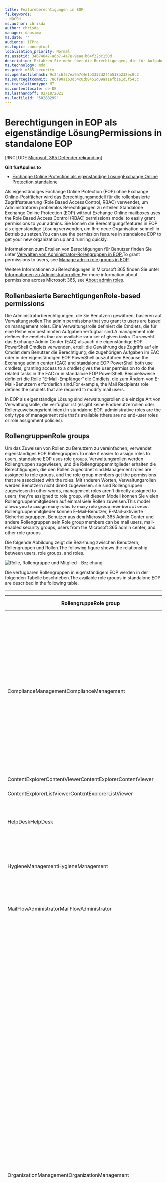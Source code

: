 ```yaml
---
title: Featureberechtigungen in EOP
f1.keywords:
- NOCSH
ms.author: chrisda
author: chrisda
manager: dansimp
ms.date: ''
audience: ITPro
ms.topic: conceptual
localization_priority: Normal
ms.assetid: 34674847-a6b7-4a7e-9eaa-b64f22bc150d
description: Erfahren Sie mehr über die Berechtigungen, die für Aufgaben in eigenständigem Exchange Online Protection erforderlich sind.
ms.technology: mdo
ms.prod: m365-security
ms.openlocfilehash: 9c24c6f57ea9a7c0e1b3332d2f4b518b232ec0c2
ms.sourcegitcommit: 786f90a163d34c02b8451d09aa1efb1e1d5f543c
ms.translationtype: MT
ms.contentlocale: de-DE
ms.lasthandoff: 02/18/2021
ms.locfileid: "50288299"
---
```

# <a name="permissions-in-standalone-eop"></a><span data-ttu-id="801d5-103">Berechtigungen in EOP als eigenständige Lösung</span><span class="sxs-lookup"><span data-stu-id="801d5-103">Permissions in standalone EOP</span></span>

[!INCLUDE [Microsoft 365 Defender rebranding](../includes/microsoft-defender-for-office.md)]

<span data-ttu-id="801d5-104">**Gilt für**</span><span class="sxs-lookup"><span data-stu-id="801d5-104">**Applies to**</span></span>
-  [<span data-ttu-id="801d5-105">Exchange Online Protection als eigenständige Lösung</span><span class="sxs-lookup"><span data-stu-id="801d5-105">Exchange Online Protection standalone</span></span>](exchange-online-protection-overview.md)

<span data-ttu-id="801d5-106">Als eigenständiges Exchange Online Protection (EOP) ohne Exchange Online-Postfächer wird das Berechtigungsmodell für die rollenbasierte Zugriffssteuerung (Role Based Access Control, RBAC) verwendet, um Administratoren problemlos Berechtigungen zu erteilen.</span><span class="sxs-lookup"><span data-stu-id="801d5-106">Standalone Exchange Online Protection (EOP) without Exchange Online mailboxes uses the Role Based Access Control (RBAC) permissions model to easily grant permissions to your admins.</span></span> <span data-ttu-id="801d5-107">Sie können die Berechtigungsfeatures in EOP als eigenständige Lösung verwenden, um Ihre neue Organisation schnell in Betrieb zu setzen.</span><span class="sxs-lookup"><span data-stu-id="801d5-107">You can use the permission features in standalone EOP to get your new organization up and running quickly.</span></span>

<span data-ttu-id="801d5-108">Informationen zum Erteilen von Berechtigungen für Benutzer finden Sie unter [Verwalten von Administrator-Rollengruppen in EOP.](manage-admin-role-group-permissions-in-eop.md)</span><span class="sxs-lookup"><span data-stu-id="801d5-108">To grant permissions to users, see [Manage admin role groups in EOP](manage-admin-role-group-permissions-in-eop.md).</span></span>

<span data-ttu-id="801d5-109">Weitere Informationen zu Berechtigungen in Microsoft 365 finden Sie unter [Informationen zu Administratorrollen.](../../admin/add-users/about-admin-roles.md)</span><span class="sxs-lookup"><span data-stu-id="801d5-109">For more information about permissions across Microsoft 365, see [About admin roles](../../admin/add-users/about-admin-roles.md).</span></span>

## <a name="role-based-permissions"></a><span data-ttu-id="801d5-110">Rollenbasierte Berechtigungen</span><span class="sxs-lookup"><span data-stu-id="801d5-110">Role-based permissions</span></span>

<span data-ttu-id="801d5-111">Die Administratorberechtigungen, die Sie Benutzern gewähren, basieren auf Verwaltungsrollen.</span><span class="sxs-lookup"><span data-stu-id="801d5-111">The admin permissions that you grant to users are based on management roles.</span></span> <span data-ttu-id="801d5-112">Eine Verwaltungsrolle definiert die Cmdlets, die für eine Reihe von bestimmten Aufgaben verfügbar sind.</span><span class="sxs-lookup"><span data-stu-id="801d5-112">A management role defines the cmdlets that are available for a set of given tasks.</span></span> <span data-ttu-id="801d5-113">Da sowohl das Exchange Admin Center (EAC) als auch die eigenständige EOP PowerShell Cmdlets verwenden, erteilt die Gewährung des Zugriffs auf ein Cmdlet dem Benutzer die Berechtigung, die zugehörigen Aufgaben im EAC oder in der eigenständigen EOP PowerShell auszuführen.</span><span class="sxs-lookup"><span data-stu-id="801d5-113">Because the Exchange admin center (EAC) and standalone EOP PowerShell both use cmdlets, granting access to a cmdlet gives the user permission to do the related tasks in the EAC or in standalone EOP PowerShell.</span></span> <span data-ttu-id="801d5-114">Beispielsweise definiert die Rolle "E-Mail-Empfänger" die Cmdlets, die zum Ändern von E-Mail-Benutzern erforderlich sind.</span><span class="sxs-lookup"><span data-stu-id="801d5-114">For example, the Mail Recipients role defines the cmdlets that are required to modify mail users.</span></span>

<span data-ttu-id="801d5-115">In EOP als eigenständige Lösung sind Verwaltungsrollen die einzige Art von Verwaltungsrolle, die verfügbar ist (es gibt keine Endbenutzerrollen oder Rollenzuweisungsrichtlinien).</span><span class="sxs-lookup"><span data-stu-id="801d5-115">In standalone EOP, administrative roles are the only type of management role that's available (there are no end-user roles or role assignment policies).</span></span>

## <a name="role-groups"></a><span data-ttu-id="801d5-116">Rollengruppen</span><span class="sxs-lookup"><span data-stu-id="801d5-116">Role groups</span></span>

<span data-ttu-id="801d5-117">Um das Zuweisen von Rollen zu Benutzern zu vereinfachen, verwendet eigenständiges EOP Rollengruppen.</span><span class="sxs-lookup"><span data-stu-id="801d5-117">To make it easier to assign roles to users, standalone EOP uses role groups.</span></span> <span data-ttu-id="801d5-118">Verwaltungsrollen werden Rollengruppen zugewiesen, und die Rollengruppenmitglieder erhalten die Berechtigungen, die den Rollen zugeordnet sind.</span><span class="sxs-lookup"><span data-stu-id="801d5-118">Management roles are assigned to role groups, and the role group members get the permissions that are associated with the roles.</span></span> <span data-ttu-id="801d5-119">Mit anderen Worten, Verwaltungsrollen werden Benutzern nicht direkt zugewiesen. sie sind Rollengruppen zugewiesen.</span><span class="sxs-lookup"><span data-stu-id="801d5-119">In other words, management roles aren't directly assigned to users; they're assigned to role group.</span></span> <span data-ttu-id="801d5-120">Mit diesem Modell können Sie vielen Rollengruppenmitgliedern auf einmal viele Rollen zuweisen.</span><span class="sxs-lookup"><span data-stu-id="801d5-120">This model allows you to assign many roles to many role group members at once.</span></span> <span data-ttu-id="801d5-121">Rollengruppenmitglieder können E-Mail-Benutzer, E-Mail-aktivierte Sicherheitsgruppen, Benutzer aus dem Microsoft 365 Admin Center und andere Rollengruppen sein.</span><span class="sxs-lookup"><span data-stu-id="801d5-121">Role group members can be mail users, mail-enabled security groups, users from the Microsoft 365 admin center, and other role groups.</span></span>

<span data-ttu-id="801d5-122">Die folgende Abbildung zeigt die Beziehung zwischen Benutzern, Rollengruppen und Rollen.</span><span class="sxs-lookup"><span data-stu-id="801d5-122">The following figure shows the relationship between users, role groups, and roles.</span></span>

![Rolle, Rollengruppe und Mitglied - Beziehung](../../media/ITPro_Security_RBAC_EXO_SimplifiedRoleGroupRelationship.png)

<span data-ttu-id="801d5-124">Die verfügbaren Rollengruppen in eigenständigem EOP werden in der folgenden Tabelle beschrieben.</span><span class="sxs-lookup"><span data-stu-id="801d5-124">The available role groups in standalone EOP are described in the following table.</span></span>

****

|<span data-ttu-id="801d5-125">Rollengruppe</span><span class="sxs-lookup"><span data-stu-id="801d5-125">Role group</span></span>|<span data-ttu-id="801d5-126">Beschreibung</span><span class="sxs-lookup"><span data-stu-id="801d5-126">Description</span></span>|<span data-ttu-id="801d5-127">Zugewiesene Standardrollen</span><span class="sxs-lookup"><span data-stu-id="801d5-127">Default roles assigned</span></span>|
|---|---|---|
|<span data-ttu-id="801d5-128">ComplianceManagement</span><span class="sxs-lookup"><span data-stu-id="801d5-128">ComplianceManagement</span></span>|<span data-ttu-id="801d5-129">Konfigurieren und Verwalten von Complianceeinstellungen innerhalb der Organisation, einschließlich Verhinderung von Datenverlust (Data Loss Prevention, DLP), wenn Ihr Abonnement über DLP-Funktionen verfügt.</span><span class="sxs-lookup"><span data-stu-id="801d5-129">Configure and manage compliance settings within the organization, including data loss prevention (DLP) if your subscription has DLP capabilities.</span></span> <p> <span data-ttu-id="801d5-130">Mitglieder der [Rolle "Complianceadministrator"](https://docs.microsoft.com/azure/active-directory/users-groups-roles/directory-assign-admin-roles#compliance-administrator) in Azure AD erhalten automatisch die Berechtigungen dieser Rollengruppe.</span><span class="sxs-lookup"><span data-stu-id="801d5-130">Members of the [Compliance Administrator](https://docs.microsoft.com/azure/active-directory/users-groups-roles/directory-assign-admin-roles#compliance-administrator) role in Azure AD automatically get the permissions of this role group.</span></span>|<span data-ttu-id="801d5-131">Überwachungsprotokolle</span><span class="sxs-lookup"><span data-stu-id="801d5-131">Audit Logs</span></span> <p> <span data-ttu-id="801d5-132">Verwaltung der Richtlinienkonformität</span><span class="sxs-lookup"><span data-stu-id="801d5-132">Compliance Administration</span></span> <p> <span data-ttu-id="801d5-133">Verwaltung von Informationsrechten</span><span class="sxs-lookup"><span data-stu-id="801d5-133">Information Rights Management</span></span> <p> <span data-ttu-id="801d5-134">Aufbewahrungsverwaltung</span><span class="sxs-lookup"><span data-stu-id="801d5-134">Retention Management</span></span> <p> <span data-ttu-id="801d5-135">Überwachungsprotokolle nur anzeigen</span><span class="sxs-lookup"><span data-stu-id="801d5-135">View-Only Audit Logs</span></span> <p> <span data-ttu-id="801d5-136">Schreibgeschützte Konfiguration</span><span class="sxs-lookup"><span data-stu-id="801d5-136">View-Only Configuration</span></span> <p> <span data-ttu-id="801d5-137">Schreibgeschützte Empfänger</span><span class="sxs-lookup"><span data-stu-id="801d5-137">View-Only Recipients</span></span>|
|<span data-ttu-id="801d5-138">ContentExplorerContentViewer</span><span class="sxs-lookup"><span data-stu-id="801d5-138">ContentExplorerContentViewer</span></span>|<span data-ttu-id="801d5-139">Nicht verwendet.</span><span class="sxs-lookup"><span data-stu-id="801d5-139">Not used.</span></span>|<span data-ttu-id="801d5-140">Datenklassifizierungsinhaltsanzeige</span><span class="sxs-lookup"><span data-stu-id="801d5-140">Data Classification Content Viewer</span></span>|
|<span data-ttu-id="801d5-141">ContentExplorerListViewer</span><span class="sxs-lookup"><span data-stu-id="801d5-141">ContentExplorerListViewer</span></span>|<span data-ttu-id="801d5-142">Nicht verwendet.</span><span class="sxs-lookup"><span data-stu-id="801d5-142">Not used.</span></span>|<span data-ttu-id="801d5-143">Datenklassifizierungslistenanzeige</span><span class="sxs-lookup"><span data-stu-id="801d5-143">Data Classification List Viewer</span></span>|
|<span data-ttu-id="801d5-144">HelpDesk</span><span class="sxs-lookup"><span data-stu-id="801d5-144">HelpDesk</span></span>|<span data-ttu-id="801d5-145">Anzeigen und Verwalten von E-Mail-Benutzern.</span><span class="sxs-lookup"><span data-stu-id="801d5-145">View and manage mail users.</span></span>|<span data-ttu-id="801d5-146">Kennwort zurücksetzen</span><span class="sxs-lookup"><span data-stu-id="801d5-146">Reset Password</span></span> <p> <span data-ttu-id="801d5-147">Benutzeroptionen</span><span class="sxs-lookup"><span data-stu-id="801d5-147">User Options</span></span> <p> <span data-ttu-id="801d5-148">Schreibgeschützte Empfänger</span><span class="sxs-lookup"><span data-stu-id="801d5-148">View-Only Recipients</span></span>|
|<span data-ttu-id="801d5-149">HygieneManagement</span><span class="sxs-lookup"><span data-stu-id="801d5-149">HygieneManagement</span></span>|<span data-ttu-id="801d5-150">Verwalten von Schutzfunktionen (Antispam, Ansoftware usw.).</span><span class="sxs-lookup"><span data-stu-id="801d5-150">Manage protection features (anti-spam, anti-malware, etc.).</span></span>|<span data-ttu-id="801d5-151">Transportschutz</span><span class="sxs-lookup"><span data-stu-id="801d5-151">Transport Hygiene</span></span> <p> <span data-ttu-id="801d5-152">Schreibgeschützte Konfiguration</span><span class="sxs-lookup"><span data-stu-id="801d5-152">View-Only Configuration</span></span> <p> <span data-ttu-id="801d5-153">Schreibgeschützte Empfänger</span><span class="sxs-lookup"><span data-stu-id="801d5-153">View-Only Recipients</span></span>|
|<span data-ttu-id="801d5-154">MailFlowAdministrator</span><span class="sxs-lookup"><span data-stu-id="801d5-154">MailFlowAdministrator</span></span>|<span data-ttu-id="801d5-155">Anzeigen und Verwalten akzeptierter Domänen und Connectors</span><span class="sxs-lookup"><span data-stu-id="801d5-155">View and manage accepted domains and connectors</span></span>|<span data-ttu-id="801d5-156">Remote- und akzeptierte Domänen</span><span class="sxs-lookup"><span data-stu-id="801d5-156">Remote and Accepted Domains</span></span> <p> <span data-ttu-id="801d5-157">Schreibgeschützte Empfänger</span><span class="sxs-lookup"><span data-stu-id="801d5-157">View-Only Recipients</span></span>|
|<span data-ttu-id="801d5-158">OrganizationManagement</span><span class="sxs-lookup"><span data-stu-id="801d5-158">OrganizationManagement</span></span>|<span data-ttu-id="801d5-159">Administratorzugriff auf die gesamte Organisation und die Möglichkeit, nahezu jede Aufgabe auszuführen.</span><span class="sxs-lookup"><span data-stu-id="801d5-159">Admin access to the entire organization and the ability to perform almost any task.</span></span> <p> <span data-ttu-id="801d5-160">Mitglieder der Rolle ["Globaler Administrator"](https://docs.microsoft.com/azure/active-directory/users-groups-roles/directory-assign-admin-roles#global-administrator--company-administrator) in Azure AD erhalten automatisch die Berechtigungen dieser Rollengruppe.</span><span class="sxs-lookup"><span data-stu-id="801d5-160">Members of the [Global Administrator](https://docs.microsoft.com/azure/active-directory/users-groups-roles/directory-assign-admin-roles#global-administrator--company-administrator) role in Azure AD automatically get the permissions of this role group.</span></span> <p> <span data-ttu-id="801d5-161">**Wichtig:** Da die Rollengruppe "OrganizationManagement" eine leistungsstarke Rolle ist, sollten nur Benutzer, die Verwaltungsaufgaben auf Organisationsebene ausführen, Mitglied dieser Rollengruppe sein.</span><span class="sxs-lookup"><span data-stu-id="801d5-161">**Important**: Because the OrganizationManagement role group is a powerful role, only users that perform organizational-level administrative tasks should be members of this role group.</span></span>|<span data-ttu-id="801d5-162">Antischatisch</span><span class="sxs-lookup"><span data-stu-id="801d5-162">AntiMalware</span></span> <p> <span data-ttu-id="801d5-163">AntiSpam</span><span class="sxs-lookup"><span data-stu-id="801d5-163">AntiSpam</span></span> <p> <span data-ttu-id="801d5-164">Überwachungsprotokolle</span><span class="sxs-lookup"><span data-stu-id="801d5-164">Audit Logs</span></span> <p> <span data-ttu-id="801d5-165">Complianceadministrator</span><span class="sxs-lookup"><span data-stu-id="801d5-165">Compliance Administrator</span></span> <p> <span data-ttu-id="801d5-166">Dynamische Verteilergruppen</span><span class="sxs-lookup"><span data-stu-id="801d5-166">Distribution Groups</span></span> <p> <span data-ttu-id="801d5-167">Verwaltung von Informationsrechten</span><span class="sxs-lookup"><span data-stu-id="801d5-167">Information Rights Management</span></span> <p> <span data-ttu-id="801d5-168">Erstellen von E-Mail-Empfängern</span><span class="sxs-lookup"><span data-stu-id="801d5-168">Mail Recipient Creation</span></span> <p> <span data-ttu-id="801d5-169">E-Mail-Empfänger</span><span class="sxs-lookup"><span data-stu-id="801d5-169">Mail Recipients</span></span> <p> <span data-ttu-id="801d5-170">Nachrichtenverfolgung</span><span class="sxs-lookup"><span data-stu-id="801d5-170">Message Tracking</span></span> <p> <span data-ttu-id="801d5-171">Migration</span><span class="sxs-lookup"><span data-stu-id="801d5-171">Migration</span></span> <p> <span data-ttu-id="801d5-172">Organisationsclientzugriff</span><span class="sxs-lookup"><span data-stu-id="801d5-172">Organization Client Access</span></span> <p> <span data-ttu-id="801d5-173">Organisationskonfiguration</span><span class="sxs-lookup"><span data-stu-id="801d5-173">Organization Configuration</span></span> <p> <span data-ttu-id="801d5-174">Organisationstransporteinstellungen</span><span class="sxs-lookup"><span data-stu-id="801d5-174">Organization Transport Settings</span></span> <p> <span data-ttu-id="801d5-175">Quarantäne</span><span class="sxs-lookup"><span data-stu-id="801d5-175">Quarantine</span></span> <p> <span data-ttu-id="801d5-176">Empfängerrichtlinien</span><span class="sxs-lookup"><span data-stu-id="801d5-176">Recipient Policies</span></span> <p> <span data-ttu-id="801d5-177">Remote- und akzeptierte Domänen</span><span class="sxs-lookup"><span data-stu-id="801d5-177">Remote and Accepted Domains</span></span> <p> <span data-ttu-id="801d5-178">Kennwort zurücksetzen</span><span class="sxs-lookup"><span data-stu-id="801d5-178">Reset Password</span></span> <p> <span data-ttu-id="801d5-179">Aufbewahrungsverwaltung</span><span class="sxs-lookup"><span data-stu-id="801d5-179">Retention Management</span></span> <p> <span data-ttu-id="801d5-180">Rollenverwaltung</span><span class="sxs-lookup"><span data-stu-id="801d5-180">Role Management</span></span> <p> <span data-ttu-id="801d5-181">Sicherheitsadministrator</span><span class="sxs-lookup"><span data-stu-id="801d5-181">Security Administrator</span></span> <p> <span data-ttu-id="801d5-182">Erstellung und Mitgliedschaft in Sicherheitsgruppen</span><span class="sxs-lookup"><span data-stu-id="801d5-182">Security Group Creation and Membership</span></span> <p> <span data-ttu-id="801d5-183">Sicherheitsleseberechtigter</span><span class="sxs-lookup"><span data-stu-id="801d5-183">Security Reader</span></span> <p> <span data-ttu-id="801d5-184">Administrator für Vertraulichkeitsbezeichnungen</span><span class="sxs-lookup"><span data-stu-id="801d5-184">Sensitivity Label Administrator</span></span> <p> <span data-ttu-id="801d5-185">Aufsicht</span><span class="sxs-lookup"><span data-stu-id="801d5-185">Supervision</span></span> <p> <span data-ttu-id="801d5-186">Transportschutz</span><span class="sxs-lookup"><span data-stu-id="801d5-186">Transport Hygiene</span></span> <p> <span data-ttu-id="801d5-187">Transportregeln</span><span class="sxs-lookup"><span data-stu-id="801d5-187">Transport Rules</span></span> <p> <span data-ttu-id="801d5-188">Benutzeroptionen</span><span class="sxs-lookup"><span data-stu-id="801d5-188">User Options</span></span> <p> <span data-ttu-id="801d5-189">View-Only Antischalware</span><span class="sxs-lookup"><span data-stu-id="801d5-189">View-Only AntiMalware</span></span> <p> <span data-ttu-id="801d5-190">View-Only AntiSpam</span><span class="sxs-lookup"><span data-stu-id="801d5-190">View-Only AntiSpam</span></span> <p> <span data-ttu-id="801d5-191">Überwachungsprotokolle nur anzeigen</span><span class="sxs-lookup"><span data-stu-id="801d5-191">View-Only Audit Logs</span></span> <p> <span data-ttu-id="801d5-192">Schreibgeschützte Konfiguration</span><span class="sxs-lookup"><span data-stu-id="801d5-192">View-Only Configuration</span></span> <p> <span data-ttu-id="801d5-193">View-Only Quarantäne</span><span class="sxs-lookup"><span data-stu-id="801d5-193">View-Only Quarantine</span></span> <p> <span data-ttu-id="801d5-194">Schreibgeschützte Empfänger</span><span class="sxs-lookup"><span data-stu-id="801d5-194">View-Only Recipients</span></span> <p> <span data-ttu-id="801d5-195">View-Only Threat Intelligence</span><span class="sxs-lookup"><span data-stu-id="801d5-195">View-Only Threat Intelligence</span></span>|
|<span data-ttu-id="801d5-196">QuarantineAdministrator</span><span class="sxs-lookup"><span data-stu-id="801d5-196">QuarantineAdministrator</span></span>|<span data-ttu-id="801d5-197">Verwalten von Nachrichten in Quarantäne für alle Empfänger.</span><span class="sxs-lookup"><span data-stu-id="801d5-197">Manage quarantined messages for all recipients.</span></span>|<span data-ttu-id="801d5-198">Quarantäne</span><span class="sxs-lookup"><span data-stu-id="801d5-198">Quarantine</span></span>|
|<span data-ttu-id="801d5-199">RecipientManagement</span><span class="sxs-lookup"><span data-stu-id="801d5-199">RecipientManagement</span></span>|<span data-ttu-id="801d5-200">Erstellen, Verwalten und Entfernen von Empfängerobjekten in der Organisation.</span><span class="sxs-lookup"><span data-stu-id="801d5-200">Create, manage, and remove recipient objects in the organization.</span></span>|<span data-ttu-id="801d5-201">Dynamische Verteilergruppen</span><span class="sxs-lookup"><span data-stu-id="801d5-201">Distribution Groups</span></span> <p> <span data-ttu-id="801d5-202">Erstellen von E-Mail-Empfängern</span><span class="sxs-lookup"><span data-stu-id="801d5-202">Mail Recipient Creation</span></span> <p> <span data-ttu-id="801d5-203">E-Mail-Empfänger</span><span class="sxs-lookup"><span data-stu-id="801d5-203">Mail Recipients</span></span> <p> <span data-ttu-id="801d5-204">Nachrichtenverfolgung</span><span class="sxs-lookup"><span data-stu-id="801d5-204">Message Tracking</span></span> <p> <span data-ttu-id="801d5-205">Migration</span><span class="sxs-lookup"><span data-stu-id="801d5-205">Migration</span></span> <p> <span data-ttu-id="801d5-206">Empfängerrichtlinien</span><span class="sxs-lookup"><span data-stu-id="801d5-206">Recipient Policies</span></span> <p> <span data-ttu-id="801d5-207">Kennwort zurücksetzen</span><span class="sxs-lookup"><span data-stu-id="801d5-207">Reset Password</span></span>|
|<span data-ttu-id="801d5-208">RecordsManagement</span><span class="sxs-lookup"><span data-stu-id="801d5-208">RecordsManagement</span></span>|<span data-ttu-id="801d5-209">Konfigurieren von Kompatibilitätsfeatures, z. B. Aufbewahrungsrichtlinientags, Nachrichtenklassifikationen und Nachrichtenflussregeln (auch als Transportregeln bekannt).</span><span class="sxs-lookup"><span data-stu-id="801d5-209">Configure compliance features, such as retention policy tags, message classifications, and mail flow rules (also known as transport rules).</span></span>|<span data-ttu-id="801d5-210">Nachrichtenverfolgung</span><span class="sxs-lookup"><span data-stu-id="801d5-210">Message Tracking</span></span> <p> <span data-ttu-id="801d5-211">Aufbewahrungsverwaltung</span><span class="sxs-lookup"><span data-stu-id="801d5-211">Retention Management</span></span> <p> <span data-ttu-id="801d5-212">Transportregeln</span><span class="sxs-lookup"><span data-stu-id="801d5-212">Transport Rules</span></span>|
|<span data-ttu-id="801d5-213">SecurityAdministrator</span><span class="sxs-lookup"><span data-stu-id="801d5-213">SecurityAdministrator</span></span>|<span data-ttu-id="801d5-214">Konfigurieren Sie alle Aspekte des Schutzes in der Organisation (Antispam, Ansoftware, Antis spoofing, Quarantäne usw.).</span><span class="sxs-lookup"><span data-stu-id="801d5-214">Configure all aspects of protection in the organization (anti-spam, anti-malware, anti-spoofing, quarantine, etc.).</span></span> <p> <span data-ttu-id="801d5-215">Mitglieder der [Rolle "Sicherheitsadministrator"](https://docs.microsoft.com/azure/active-directory/users-groups-roles/directory-assign-admin-roles#security-administrator) in Azure AD erhalten automatisch die Berechtigungen dieser Rollengruppe.</span><span class="sxs-lookup"><span data-stu-id="801d5-215">Members of the [Security Administrator](https://docs.microsoft.com/azure/active-directory/users-groups-roles/directory-assign-admin-roles#security-administrator) role in Azure AD automatically get the permissions of this role group.</span></span>|<span data-ttu-id="801d5-216">Antischatisch</span><span class="sxs-lookup"><span data-stu-id="801d5-216">AntiMalware</span></span> <p> <span data-ttu-id="801d5-217">AntiSpam</span><span class="sxs-lookup"><span data-stu-id="801d5-217">AntiSpam</span></span> <p> <span data-ttu-id="801d5-218">Überwachungsprotokolle</span><span class="sxs-lookup"><span data-stu-id="801d5-218">Audit Logs</span></span> <p> <span data-ttu-id="801d5-219">Quarantäne</span><span class="sxs-lookup"><span data-stu-id="801d5-219">Quarantine</span></span> <p> <span data-ttu-id="801d5-220">Sicherheitsadministrator</span><span class="sxs-lookup"><span data-stu-id="801d5-220">Security Administrator</span></span> <p> <span data-ttu-id="801d5-221">Administrator für Vertraulichkeitsbezeichnungen</span><span class="sxs-lookup"><span data-stu-id="801d5-221">Sensitivity Label Administrator</span></span> <p> <span data-ttu-id="801d5-222">View-Only Antischalware</span><span class="sxs-lookup"><span data-stu-id="801d5-222">View-Only AntiMalware</span></span> <p> <span data-ttu-id="801d5-223">View-Only AntiSpam</span><span class="sxs-lookup"><span data-stu-id="801d5-223">View-Only AntiSpam</span></span> <p> <span data-ttu-id="801d5-224">Überwachungsprotokolle nur anzeigen</span><span class="sxs-lookup"><span data-stu-id="801d5-224">View-Only Audit Logs</span></span> <p> <span data-ttu-id="801d5-225">View-Only Quarantäne</span><span class="sxs-lookup"><span data-stu-id="801d5-225">View-Only Quarantine</span></span> <p> <span data-ttu-id="801d5-226">View-Only Threat Intelligence</span><span class="sxs-lookup"><span data-stu-id="801d5-226">View-Only Threat Intelligence</span></span>|
|<span data-ttu-id="801d5-227">SecurityReader</span><span class="sxs-lookup"><span data-stu-id="801d5-227">SecurityReader</span></span>|<span data-ttu-id="801d5-228">Nur-Ansicht-Zugriff auf alle Aspekte des Schutzes in der Organisation (Antispam, Ansoftware, Antis spoofing, Quarantäne usw.).</span><span class="sxs-lookup"><span data-stu-id="801d5-228">View-only access to all aspects of protection in the organization (anti-spam, anti-malware, anti-spoofing, quarantine, etc.).</span></span> <p> <span data-ttu-id="801d5-229">Mitglieder der Rolle ["Sicherheitsleseprogramm"](https://docs.microsoft.com/azure/active-directory/users-groups-roles/directory-assign-admin-roles#security-reader) in Azure AD erhalten automatisch die Berechtigungen dieser Rollengruppe.</span><span class="sxs-lookup"><span data-stu-id="801d5-229">Members of the [Security Reader](https://docs.microsoft.com/azure/active-directory/users-groups-roles/directory-assign-admin-roles#security-reader) role in Azure AD automatically get the permissions of this role group.</span></span>|<span data-ttu-id="801d5-230">Sicherheitsleseberechtigter</span><span class="sxs-lookup"><span data-stu-id="801d5-230">Security Reader</span></span> <p> <span data-ttu-id="801d5-231">View-Only Antischalware</span><span class="sxs-lookup"><span data-stu-id="801d5-231">View-Only AntiMalware</span></span> <p> <span data-ttu-id="801d5-232">View-Only AntiSpam</span><span class="sxs-lookup"><span data-stu-id="801d5-232">View-Only AntiSpam</span></span> <p> <span data-ttu-id="801d5-233">View-Only Quarantäne</span><span class="sxs-lookup"><span data-stu-id="801d5-233">View-Only Quarantine</span></span> <p> <span data-ttu-id="801d5-234">View-Only Threat Intelligence</span><span class="sxs-lookup"><span data-stu-id="801d5-234">View-Only Threat Intelligence</span></span>|
|<span data-ttu-id="801d5-235">TenantAdmins</span><span class="sxs-lookup"><span data-stu-id="801d5-235">TenantAdmins</span></span>|<span data-ttu-id="801d5-236">Die Mitgliedschaft in dieser Rollengruppe wird über dienste hinweg synchronisiert und zentral verwaltet.</span><span class="sxs-lookup"><span data-stu-id="801d5-236">Membership in this role group is synchronized across services and managed centrally.</span></span> <span data-ttu-id="801d5-237">Dieser Rollengruppe werden standardmäßig keine Rollen zugewiesen.</span><span class="sxs-lookup"><span data-stu-id="801d5-237">By default, this role group is not assigned any roles.</span></span> <span data-ttu-id="801d5-238">Sie ist jedoch Mitglied der Rollengruppe "Organisationsverwaltung" und erbt diese Berechtigungen.</span><span class="sxs-lookup"><span data-stu-id="801d5-238">However, it will be a member of the Organization Management role group and will inherit those permissions.</span></span>|<span data-ttu-id="801d5-239">n/v</span><span class="sxs-lookup"><span data-stu-id="801d5-239">none</span></span>|
|<span data-ttu-id="801d5-240">ViewOnlyOrganizationManagement</span><span class="sxs-lookup"><span data-stu-id="801d5-240">ViewOnlyOrganizationManagement</span></span>|<span data-ttu-id="801d5-241">Anzeigen von Empfänger-, Schutz- und Konfigurationsobjekten und deren Eigenschaften in der Organisation.</span><span class="sxs-lookup"><span data-stu-id="801d5-241">View recipient, protection, and configuration objects and their properties in the organization.</span></span>|<span data-ttu-id="801d5-242">Complianceadministrator</span><span class="sxs-lookup"><span data-stu-id="801d5-242">Compliance Administrator</span></span> <p> <span data-ttu-id="801d5-243">Sicherheitsadministrator</span><span class="sxs-lookup"><span data-stu-id="801d5-243">Security Administrator</span></span> <p> <span data-ttu-id="801d5-244">Sicherheitsleseberechtigter</span><span class="sxs-lookup"><span data-stu-id="801d5-244">Security Reader</span></span> <p> <span data-ttu-id="801d5-245">Administrator für Vertraulichkeitsbezeichnungen</span><span class="sxs-lookup"><span data-stu-id="801d5-245">Sensitivity Label Administrator</span></span> <p> <span data-ttu-id="801d5-246">Schreibgeschützte Konfiguration</span><span class="sxs-lookup"><span data-stu-id="801d5-246">View-Only Configuration</span></span> <p> <span data-ttu-id="801d5-247">Schreibgeschützte Empfänger</span><span class="sxs-lookup"><span data-stu-id="801d5-247">View-Only Recipients</span></span>|
|

<span data-ttu-id="801d5-248">Wenn Sie in einer kleinen Organisation arbeiten, die nur wenige Administratoren hat, müssen Sie diese Benutzer möglicherweise nur der Rollengruppe "Organisationsverwaltung" hinzufügen, und Sie müssen möglicherweise nie die anderen Rollengruppen verwenden.</span><span class="sxs-lookup"><span data-stu-id="801d5-248">If you work in a small organization that has only a few admins, you might need to add those users to the Organization Management role group only, and you may never need to use the other role groups.</span></span> <span data-ttu-id="801d5-249">Wenn Sie in einer größeren Organisation arbeiten, verfügen Sie möglicherweise über Administratoren, die bestimmte Aufgaben ausführen, z. B. die Empfängerkonfiguration.</span><span class="sxs-lookup"><span data-stu-id="801d5-249">If you work in a larger organization, you might have admins who perform specific tasks, such as recipient configuration.</span></span> <span data-ttu-id="801d5-250">In diesen Fällen können Sie der Rollengruppe "Empfängerverwaltung" einen Administrator und der Rollengruppe "Organisationsverwaltung" einen weiteren Administrator hinzufügen.</span><span class="sxs-lookup"><span data-stu-id="801d5-250">In those cases, you might add one admin to the Recipient Management role group, and another admin to the Organization Management role group.</span></span> <span data-ttu-id="801d5-251">Diese Administratoren können dann ihre spezifischen Bereiche verwalten, aber sie verfügen nicht über Berechtigungen zum Verwalten von Bereichen, für die sie nicht verantwortlich sind.</span><span class="sxs-lookup"><span data-stu-id="801d5-251">Those admins can then manage their specific areas, but they won't have permissions to manage areas they're not responsible for.</span></span>

<span data-ttu-id="801d5-252">Wenn die integrierten Rollengruppen in Exchange Online nicht für die Aufgabenbereiche Ihrer Administratoren geeignet sind, können Sie Rollengruppen erstellen und Rollen zu diesen Gruppen hinzufügen.</span><span class="sxs-lookup"><span data-stu-id="801d5-252">If the built-in role groups in Exchange Online don't match the job function of your administrators, you can create role groups and add roles to them.</span></span> <span data-ttu-id="801d5-253">Weitere Informationen finden Sie unter [Verwalten von Rollengruppen in EOP als eigenständige Lösung.](manage-admin-role-group-permissions-in-eop.md)</span><span class="sxs-lookup"><span data-stu-id="801d5-253">For more information, see [Manage role groups in standalone EOP](manage-admin-role-group-permissions-in-eop.md).</span></span>

## <a name="roles"></a><span data-ttu-id="801d5-254">Rollen</span><span class="sxs-lookup"><span data-stu-id="801d5-254">Roles</span></span>

<span data-ttu-id="801d5-255">Die integrierten Rollen, die in EOP als eigenständige Lösung verfügbar sind, werden in der folgenden Tabelle beschrieben.</span><span class="sxs-lookup"><span data-stu-id="801d5-255">The built-in roles that are available in standalone EOP are described in the following table.</span></span>

****

|<span data-ttu-id="801d5-256">Role\*\*</span><span class="sxs-lookup"><span data-stu-id="801d5-256">Role\*\*</span></span>|<span data-ttu-id="801d5-257">Beschreibung</span><span class="sxs-lookup"><span data-stu-id="801d5-257">Description</span></span>|<span data-ttu-id="801d5-258">Standardzuweisungen für Rollengruppen</span><span class="sxs-lookup"><span data-stu-id="801d5-258">Default role group assignments</span></span>|
|---|---|---|
|<span data-ttu-id="801d5-259">Antischatisch</span><span class="sxs-lookup"><span data-stu-id="801d5-259">AntiMalware</span></span>|<span data-ttu-id="801d5-260">Anzeigen und Ändern der Konfiguration und der Berichte für Anti-Malware-Features.</span><span class="sxs-lookup"><span data-stu-id="801d5-260">View and modify the configuration and reports for anti-malware features.</span></span>|<span data-ttu-id="801d5-261">OrganizationManagement</span><span class="sxs-lookup"><span data-stu-id="801d5-261">OrganizationManagement</span></span> <p> <span data-ttu-id="801d5-262">SecurityAdministrator</span><span class="sxs-lookup"><span data-stu-id="801d5-262">SecurityAdministrator</span></span>|
|<span data-ttu-id="801d5-263">AntiSpam</span><span class="sxs-lookup"><span data-stu-id="801d5-263">AntiSpam</span></span>|<span data-ttu-id="801d5-264">Anzeigen und Ändern der Konfiguration und der Berichte für Antispamfunktionen.</span><span class="sxs-lookup"><span data-stu-id="801d5-264">View and modify the configuration and reports for anti-spam features.</span></span>|<span data-ttu-id="801d5-265">OrganizationManagement</span><span class="sxs-lookup"><span data-stu-id="801d5-265">OrganizationManagement</span></span> <p> <span data-ttu-id="801d5-266">SecurityAdministrator</span><span class="sxs-lookup"><span data-stu-id="801d5-266">SecurityAdministrator</span></span>|
|<span data-ttu-id="801d5-267">Überwachungsprotokolle</span><span class="sxs-lookup"><span data-stu-id="801d5-267">Audit Logs</span></span>|<span data-ttu-id="801d5-268">Durchsuchen Sie das Administrator-Überwachungsprotokoll, und zeigen Sie die Ergebnisse an.</span><span class="sxs-lookup"><span data-stu-id="801d5-268">Search the administrator audit log and view the results.</span></span>|<span data-ttu-id="801d5-269">ComplianceManagement</span><span class="sxs-lookup"><span data-stu-id="801d5-269">ComplianceManagement</span></span> <p> <span data-ttu-id="801d5-270">OrganizationManagement</span><span class="sxs-lookup"><span data-stu-id="801d5-270">OrganizationManagement</span></span> <p> <span data-ttu-id="801d5-271">SecurityAdministrator</span><span class="sxs-lookup"><span data-stu-id="801d5-271">SecurityAdministrator</span></span>|
|<span data-ttu-id="801d5-272">Complianceadministrator<sup>\*</sup></span><span class="sxs-lookup"><span data-stu-id="801d5-272">Compliance Administrator<sup>\*</sup></span></span>||<span data-ttu-id="801d5-273">ComplianceManagement</span><span class="sxs-lookup"><span data-stu-id="801d5-273">ComplianceManagement</span></span> <p> <span data-ttu-id="801d5-274">OrganizationManagement</span><span class="sxs-lookup"><span data-stu-id="801d5-274">OrganizationManagement</span></span> <p> <span data-ttu-id="801d5-275">ViewOnlyOrganizationManagement</span><span class="sxs-lookup"><span data-stu-id="801d5-275">ViewOnlyOrganizationManagement</span></span>|
|<span data-ttu-id="801d5-276">Datenklassifizierungsinhaltsanzeige<sup>\*</sup></span><span class="sxs-lookup"><span data-stu-id="801d5-276">Data Classification Content Viewer<sup>\*</sup></span></span>||<span data-ttu-id="801d5-277">ContentExplorerContentViewer</span><span class="sxs-lookup"><span data-stu-id="801d5-277">ContentExplorerContentViewer</span></span>|
|<span data-ttu-id="801d5-278">Datenklassifizierungslistenanzeige<sup>\*</sup></span><span class="sxs-lookup"><span data-stu-id="801d5-278">Data Classification List Viewer<sup>\*</sup></span></span>||
|<span data-ttu-id="801d5-279">Dynamische Verteilergruppen</span><span class="sxs-lookup"><span data-stu-id="801d5-279">Distribution Groups</span></span>|<span data-ttu-id="801d5-280">Erstellen und verwalten Sie alle Verteilergruppen, E-Mail-aktivierten Sicherheitsgruppen und Mitglieder.</span><span class="sxs-lookup"><span data-stu-id="801d5-280">Create and manage all distribution groups, mail-enabled security groups, and members.</span></span>|<span data-ttu-id="801d5-281">OrganizationManagement</span><span class="sxs-lookup"><span data-stu-id="801d5-281">OrganizationManagement</span></span> <p> <span data-ttu-id="801d5-282">RecipientManagement</span><span class="sxs-lookup"><span data-stu-id="801d5-282">RecipientManagement</span></span>|
|<span data-ttu-id="801d5-283">Verwaltung von Informationsrechten<sup>\*</sup></span><span class="sxs-lookup"><span data-stu-id="801d5-283">Information Rights Management<sup>\*</sup></span></span>||<span data-ttu-id="801d5-284">ComplianceManagement</span><span class="sxs-lookup"><span data-stu-id="801d5-284">ComplianceManagement</span></span> <p> <span data-ttu-id="801d5-285">OrganizationManagement</span><span class="sxs-lookup"><span data-stu-id="801d5-285">OrganizationManagement</span></span>|
|<span data-ttu-id="801d5-286">Erstellen von E-Mail-Empfängern</span><span class="sxs-lookup"><span data-stu-id="801d5-286">Mail Recipient Creation</span></span>|<span data-ttu-id="801d5-287">Erstellen und Entfernen von E-Mail-Benutzern.</span><span class="sxs-lookup"><span data-stu-id="801d5-287">Create and remove mail users.</span></span>|<span data-ttu-id="801d5-288">OrganizationManagement</span><span class="sxs-lookup"><span data-stu-id="801d5-288">OrganizationManagement</span></span> <p> <span data-ttu-id="801d5-289">RecipientManagement</span><span class="sxs-lookup"><span data-stu-id="801d5-289">RecipientManagement</span></span>|
|<span data-ttu-id="801d5-290">E-Mail-Empfänger</span><span class="sxs-lookup"><span data-stu-id="801d5-290">Mail Recipients</span></span>|<span data-ttu-id="801d5-291">Ändern vorhandener E-Mail-Benutzer.</span><span class="sxs-lookup"><span data-stu-id="801d5-291">Modify existing mail users.</span></span>|<span data-ttu-id="801d5-292">OrganizationManagement</span><span class="sxs-lookup"><span data-stu-id="801d5-292">OrganizationManagement</span></span> <p> <span data-ttu-id="801d5-293">RecipientManagement</span><span class="sxs-lookup"><span data-stu-id="801d5-293">RecipientManagement</span></span>|
|<span data-ttu-id="801d5-294">Nachrichtenverfolgung<sup>\*</sup></span><span class="sxs-lookup"><span data-stu-id="801d5-294">Message Tracking<sup>\*</sup></span></span>||<span data-ttu-id="801d5-295">OrganizationManagement</span><span class="sxs-lookup"><span data-stu-id="801d5-295">OrganizationManagement</span></span> <p> <span data-ttu-id="801d5-296">RecipientManagement</span><span class="sxs-lookup"><span data-stu-id="801d5-296">RecipientManagement</span></span> <p> <span data-ttu-id="801d5-297">Datensatzverwaltung</span><span class="sxs-lookup"><span data-stu-id="801d5-297">Records Management</span></span>|
|<span data-ttu-id="801d5-298">Migration<sup>\*</sup></span><span class="sxs-lookup"><span data-stu-id="801d5-298">Migration<sup>\*</sup></span></span>||<span data-ttu-id="801d5-299">OrganizationManagement</span><span class="sxs-lookup"><span data-stu-id="801d5-299">OrganizationManagement</span></span> <p> <span data-ttu-id="801d5-300">RecipientManagement</span><span class="sxs-lookup"><span data-stu-id="801d5-300">RecipientManagement</span></span>|
|<span data-ttu-id="801d5-301">MyBaseOptions</span><span class="sxs-lookup"><span data-stu-id="801d5-301">MyBaseOptions</span></span>|<span data-ttu-id="801d5-302">Ermöglicht Benutzern das Anzeigen ihrer eigenen isolierten Nachrichten.</span><span class="sxs-lookup"><span data-stu-id="801d5-302">Allows users to view their own quarantined messages.</span></span> <p> <span data-ttu-id="801d5-303">Diese Rolle wird Benutzern automatisch zugewiesen, und Sie können sie nicht manuell zuweisen.</span><span class="sxs-lookup"><span data-stu-id="801d5-303">This role is automatically assigned to users, and you can't assign it manually.</span></span>|<span data-ttu-id="801d5-304">n/v</span><span class="sxs-lookup"><span data-stu-id="801d5-304">none</span></span>|
|<span data-ttu-id="801d5-305">Organisationsclientzugriff<sup>\*</sup></span><span class="sxs-lookup"><span data-stu-id="801d5-305">Organization Client Access<sup>\*</sup></span></span>||<span data-ttu-id="801d5-306">OrganizationManagement</span><span class="sxs-lookup"><span data-stu-id="801d5-306">OrganizationManagement</span></span>|
|<span data-ttu-id="801d5-307">Organisationskonfiguration</span><span class="sxs-lookup"><span data-stu-id="801d5-307">Organization Configuration</span></span>|<span data-ttu-id="801d5-308">Anzeigen von Berichten</span><span class="sxs-lookup"><span data-stu-id="801d5-308">View reports.</span></span>|<span data-ttu-id="801d5-309">OrganizationManagement</span><span class="sxs-lookup"><span data-stu-id="801d5-309">OrganizationManagement</span></span>|
|<span data-ttu-id="801d5-310">Organisationstransporteinstellungen<sup>\*</sup></span><span class="sxs-lookup"><span data-stu-id="801d5-310">Organization Transport Settings<sup>\*</sup></span></span>||<span data-ttu-id="801d5-311">OrganizationManagement</span><span class="sxs-lookup"><span data-stu-id="801d5-311">OrganizationManagement</span></span>|
|<span data-ttu-id="801d5-312">Quarantäne</span><span class="sxs-lookup"><span data-stu-id="801d5-312">Quarantine</span></span>|<span data-ttu-id="801d5-313">Verwalten aller Arten von isolierten Nachrichten für alle Empfänger.</span><span class="sxs-lookup"><span data-stu-id="801d5-313">Manage all types of quarantined message for all recipients.</span></span>|<span data-ttu-id="801d5-314">OrganizationManagement</span><span class="sxs-lookup"><span data-stu-id="801d5-314">OrganizationManagement</span></span> <p> <span data-ttu-id="801d5-315">QuarantineAdministrator</span><span class="sxs-lookup"><span data-stu-id="801d5-315">QuarantineAdministrator</span></span> <p> <span data-ttu-id="801d5-316">SecurityAdministrator</span><span class="sxs-lookup"><span data-stu-id="801d5-316">SecurityAdministrator</span></span>|
|<span data-ttu-id="801d5-317">Empfängerrichtlinien<sup>\*</sup></span><span class="sxs-lookup"><span data-stu-id="801d5-317">Recipient Policies<sup>\*</sup></span></span>||<span data-ttu-id="801d5-318">OrganizationManagement</span><span class="sxs-lookup"><span data-stu-id="801d5-318">OrganizationManagement</span></span> <p> <span data-ttu-id="801d5-319">RecipientManagement</span><span class="sxs-lookup"><span data-stu-id="801d5-319">RecipientManagement</span></span>|
|<span data-ttu-id="801d5-320">Remote- und akzeptierte Domänen</span><span class="sxs-lookup"><span data-stu-id="801d5-320">Remote and Accepted Domains</span></span>|<span data-ttu-id="801d5-321">Verwalten von Remotedomänen, akzeptierten Domänen und Connectors.</span><span class="sxs-lookup"><span data-stu-id="801d5-321">Manage remote domains, accepted domains, and connectors.</span></span>|<span data-ttu-id="801d5-322">MailFlowAdministrator</span><span class="sxs-lookup"><span data-stu-id="801d5-322">MailFlowAdministrator</span></span> <p> <span data-ttu-id="801d5-323">OrganizationManagement</span><span class="sxs-lookup"><span data-stu-id="801d5-323">OrganizationManagement</span></span>|
|<span data-ttu-id="801d5-324">Kennwort zurücksetzen<sup>\*</sup></span><span class="sxs-lookup"><span data-stu-id="801d5-324">Reset Password<sup>\*</sup></span></span>||<span data-ttu-id="801d5-325">HelpDesk</span><span class="sxs-lookup"><span data-stu-id="801d5-325">HelpDesk</span></span> <p> <span data-ttu-id="801d5-326">OrganizationManagement</span><span class="sxs-lookup"><span data-stu-id="801d5-326">OrganizationManagement</span></span> <p> <span data-ttu-id="801d5-327">RecipientManagement</span><span class="sxs-lookup"><span data-stu-id="801d5-327">RecipientManagement</span></span>|
|<span data-ttu-id="801d5-328">Aufbewahrungsverwaltung<sup>\*</sup></span><span class="sxs-lookup"><span data-stu-id="801d5-328">Retention Management<sup>\*</sup></span></span>||<span data-ttu-id="801d5-329">ComplianceManagement</span><span class="sxs-lookup"><span data-stu-id="801d5-329">ComplianceManagement</span></span> <p> <span data-ttu-id="801d5-330">OrganizationManagement</span><span class="sxs-lookup"><span data-stu-id="801d5-330">OrganizationManagement</span></span> <p> <span data-ttu-id="801d5-331">RecordsManagement</span><span class="sxs-lookup"><span data-stu-id="801d5-331">RecordsManagement</span></span>|
|<span data-ttu-id="801d5-332">Rollenverwaltung</span><span class="sxs-lookup"><span data-stu-id="801d5-332">Role Management</span></span>|<span data-ttu-id="801d5-333">Erstellen und Verwalten von Rollengruppen.</span><span class="sxs-lookup"><span data-stu-id="801d5-333">Create and manage role groups.</span></span>|<span data-ttu-id="801d5-334">OrganizationManagement</span><span class="sxs-lookup"><span data-stu-id="801d5-334">OrganizationManagement</span></span>|
|<span data-ttu-id="801d5-335">Sicherheitsadministrator</span><span class="sxs-lookup"><span data-stu-id="801d5-335">Security Administrator</span></span>|<span data-ttu-id="801d5-336">Verwalten Der Konfiguration und der Berichte für alle Sicherheits- und Schutzfeatures.</span><span class="sxs-lookup"><span data-stu-id="801d5-336">Manage the configuration and reports for all security and protection features.</span></span>|<span data-ttu-id="801d5-337">OrganizationManagement</span><span class="sxs-lookup"><span data-stu-id="801d5-337">OrganizationManagement</span></span> <p> <span data-ttu-id="801d5-338">SecurityAdministrator</span><span class="sxs-lookup"><span data-stu-id="801d5-338">SecurityAdministrator</span></span> <p> <span data-ttu-id="801d5-339">ViewOnlyOrganizationManagement</span><span class="sxs-lookup"><span data-stu-id="801d5-339">ViewOnlyOrganizationManagement</span></span>|
|<span data-ttu-id="801d5-340">Erstellung und Mitgliedschaft in Sicherheitsgruppen</span><span class="sxs-lookup"><span data-stu-id="801d5-340">Security Group Creation and Membership</span></span>|<span data-ttu-id="801d5-341">Erstellen und Verwalten von E-Mail-aktivierten Sicherheitsgruppen.</span><span class="sxs-lookup"><span data-stu-id="801d5-341">Create and manage mail-enabled security groups.</span></span>|<span data-ttu-id="801d5-342">OrganizationManagement</span><span class="sxs-lookup"><span data-stu-id="801d5-342">OrganizationManagement</span></span>|
|<span data-ttu-id="801d5-343">Sicherheitsleseberechtigter</span><span class="sxs-lookup"><span data-stu-id="801d5-343">Security Reader</span></span>|<span data-ttu-id="801d5-344">Zeigen Sie die Konfiguration und Berichte für Sicherheits- und Schutzfeatures an.</span><span class="sxs-lookup"><span data-stu-id="801d5-344">View the configuration and reports for security and protection features.</span></span>|<span data-ttu-id="801d5-345">Organisationsverwaltung</span><span class="sxs-lookup"><span data-stu-id="801d5-345">Organization Management</span></span> <p> <span data-ttu-id="801d5-346">SecurityReader</span><span class="sxs-lookup"><span data-stu-id="801d5-346">SecurityReader</span></span> <p> <span data-ttu-id="801d5-347">ViewOnlyOrganizationManagement</span><span class="sxs-lookup"><span data-stu-id="801d5-347">ViewOnlyOrganizationManagement</span></span>|
|<span data-ttu-id="801d5-348">Administrator für Vertraulichkeitsbezeichnungen<sup>\*</sup></span><span class="sxs-lookup"><span data-stu-id="801d5-348">Sensitivity Label Administrator<sup>\*</sup></span></span>||<span data-ttu-id="801d5-349">OrganizationManagement</span><span class="sxs-lookup"><span data-stu-id="801d5-349">OrganizationManagement</span></span> <p> <span data-ttu-id="801d5-350">SecurityAdministrator</span><span class="sxs-lookup"><span data-stu-id="801d5-350">SecurityAdministrator</span></span> <p> <span data-ttu-id="801d5-351">ViewOnlyOrganizationManagement</span><span class="sxs-lookup"><span data-stu-id="801d5-351">ViewOnlyOrganizationManagement</span></span>|
|<span data-ttu-id="801d5-352">Aufsicht<sup>\*</sup></span><span class="sxs-lookup"><span data-stu-id="801d5-352">Supervision<sup>\*</sup></span></span>||<span data-ttu-id="801d5-353">OrganizationManagement</span><span class="sxs-lookup"><span data-stu-id="801d5-353">OrganizationManagement</span></span>|
|<span data-ttu-id="801d5-354">Transportschutz</span><span class="sxs-lookup"><span data-stu-id="801d5-354">Transport Hygiene</span></span>|<span data-ttu-id="801d5-355">Verwalten von Anti-Malware, Antispamfunktionen und Antis spoofing-Features.</span><span class="sxs-lookup"><span data-stu-id="801d5-355">Manage anti-malware, anti-spam features, and anti-spoofing features.</span></span>|<span data-ttu-id="801d5-356">HygieneManagement</span><span class="sxs-lookup"><span data-stu-id="801d5-356">HygieneManagement</span></span> <p> <span data-ttu-id="801d5-357">OrganizationManagement</span><span class="sxs-lookup"><span data-stu-id="801d5-357">OrganizationManagement</span></span>|
|<span data-ttu-id="801d5-358">Transportregeln</span><span class="sxs-lookup"><span data-stu-id="801d5-358">Transport Rules</span></span>|<span data-ttu-id="801d5-359">Erstellen und Verwalten von Nachrichtenflussregeln (auch bekannt als Transportregeln).</span><span class="sxs-lookup"><span data-stu-id="801d5-359">Create and manage mail flow rules (also known as transport rules).</span></span>|<span data-ttu-id="801d5-360">OrganizationManagement</span><span class="sxs-lookup"><span data-stu-id="801d5-360">OrganizationManagement</span></span> <p> <span data-ttu-id="801d5-361">RecordsManagement</span><span class="sxs-lookup"><span data-stu-id="801d5-361">RecordsManagement</span></span>|
|<span data-ttu-id="801d5-362">Benutzeroptionen</span><span class="sxs-lookup"><span data-stu-id="801d5-362">User Options</span></span>|<span data-ttu-id="801d5-363">Ändern vorhandener E-Mail-Benutzer.</span><span class="sxs-lookup"><span data-stu-id="801d5-363">Modify existing mail users.</span></span>|<span data-ttu-id="801d5-364">HelpDesk</span><span class="sxs-lookup"><span data-stu-id="801d5-364">HelpDesk</span></span> <p> <span data-ttu-id="801d5-365">OrganizationManagement</span><span class="sxs-lookup"><span data-stu-id="801d5-365">OrganizationManagement</span></span>|
|<span data-ttu-id="801d5-366">View-Only Antischalware</span><span class="sxs-lookup"><span data-stu-id="801d5-366">View-Only AntiMalware</span></span>|<span data-ttu-id="801d5-367">Zeigen Sie die Konfiguration und Berichte für Ansoftwarefunktionen an.</span><span class="sxs-lookup"><span data-stu-id="801d5-367">View the configuration and reports for anti-malware features.</span></span>|<span data-ttu-id="801d5-368">OrganizationManagement</span><span class="sxs-lookup"><span data-stu-id="801d5-368">OrganizationManagement</span></span> <p> <span data-ttu-id="801d5-369">SecurityAdministrator</span><span class="sxs-lookup"><span data-stu-id="801d5-369">SecurityAdministrator</span></span> <p> <span data-ttu-id="801d5-370">SecurityReader</span><span class="sxs-lookup"><span data-stu-id="801d5-370">SecurityReader</span></span>|
|<span data-ttu-id="801d5-371">View-Only AntiSpam</span><span class="sxs-lookup"><span data-stu-id="801d5-371">View-Only AntiSpam</span></span>|<span data-ttu-id="801d5-372">Zeigen Sie die Konfiguration und Berichte für Antispamfunktionen an.</span><span class="sxs-lookup"><span data-stu-id="801d5-372">View the configuration and reports for anti-spam features.</span></span>|<span data-ttu-id="801d5-373">OrganizationManagement</span><span class="sxs-lookup"><span data-stu-id="801d5-373">OrganizationManagement</span></span> <p> <span data-ttu-id="801d5-374">SecurityAdministrator</span><span class="sxs-lookup"><span data-stu-id="801d5-374">SecurityAdministrator</span></span> <p> <span data-ttu-id="801d5-375">SecurityReader</span><span class="sxs-lookup"><span data-stu-id="801d5-375">SecurityReader</span></span>|
|<span data-ttu-id="801d5-376">Überwachungsprotokolle nur anzeigen</span><span class="sxs-lookup"><span data-stu-id="801d5-376">View-Only Audit Logs</span></span>|<span data-ttu-id="801d5-377">Durchsuchen Sie das Administrator-Überwachungsprotokoll, und zeigen Sie die Ergebnisse an.</span><span class="sxs-lookup"><span data-stu-id="801d5-377">Search the administrator audit log and view the results.</span></span>|<span data-ttu-id="801d5-378">ComplianceManagement</span><span class="sxs-lookup"><span data-stu-id="801d5-378">ComplianceManagement</span></span> <p> <span data-ttu-id="801d5-379">OrganizationManagement</span><span class="sxs-lookup"><span data-stu-id="801d5-379">OrganizationManagement</span></span> <p> <span data-ttu-id="801d5-380">SecurityAdministrator</span><span class="sxs-lookup"><span data-stu-id="801d5-380">SecurityAdministrator</span></span>|
|<span data-ttu-id="801d5-381">Schreibgeschützte Konfiguration</span><span class="sxs-lookup"><span data-stu-id="801d5-381">View-Only Configuration</span></span>|<span data-ttu-id="801d5-382">Anzeigen aller Organisations- und E-Mail-Flusseinstellungen (ohne Empfänger) in der Organisation.</span><span class="sxs-lookup"><span data-stu-id="801d5-382">View all of the organization and mail flow (non-recipient) settings in the organization.</span></span>|<span data-ttu-id="801d5-383">ComplianceManagement</span><span class="sxs-lookup"><span data-stu-id="801d5-383">ComplianceManagement</span></span> <p> <span data-ttu-id="801d5-384">HygieneManagement</span><span class="sxs-lookup"><span data-stu-id="801d5-384">HygieneManagement</span></span> <p> <span data-ttu-id="801d5-385">OrganizationManagement</span><span class="sxs-lookup"><span data-stu-id="801d5-385">OrganizationManagement</span></span> <p> <span data-ttu-id="801d5-386">ViewOnlyOrganizationManagement</span><span class="sxs-lookup"><span data-stu-id="801d5-386">ViewOnlyOrganizationManagement</span></span>|
|<span data-ttu-id="801d5-387">View-Only Quarantäne</span><span class="sxs-lookup"><span data-stu-id="801d5-387">View-Only Quarantine</span></span>|<span data-ttu-id="801d5-388">Alle isolierten Nachrichten für alle Empfänger anzeigen.</span><span class="sxs-lookup"><span data-stu-id="801d5-388">View all quarantined messages for all recipients.</span></span>|<span data-ttu-id="801d5-389">OrganizationManagement</span><span class="sxs-lookup"><span data-stu-id="801d5-389">OrganizationManagement</span></span> <p> <span data-ttu-id="801d5-390">SecurityAdministrator</span><span class="sxs-lookup"><span data-stu-id="801d5-390">SecurityAdministrator</span></span> <p> <span data-ttu-id="801d5-391">SecurityReader</span><span class="sxs-lookup"><span data-stu-id="801d5-391">SecurityReader</span></span>|
|<span data-ttu-id="801d5-392">Schreibgeschützte Empfänger</span><span class="sxs-lookup"><span data-stu-id="801d5-392">View-Only Recipients</span></span>|<span data-ttu-id="801d5-393">Anzeigen von Empfängereigenschaften und Ausführen der Nachrichtenverfolgung.</span><span class="sxs-lookup"><span data-stu-id="801d5-393">View recipient properties and run message trace.</span></span>|<span data-ttu-id="801d5-394">ComplianceManagement</span><span class="sxs-lookup"><span data-stu-id="801d5-394">ComplianceManagement</span></span> <p> <span data-ttu-id="801d5-395">HelpDesk</span><span class="sxs-lookup"><span data-stu-id="801d5-395">HelpDesk</span></span> <p> <span data-ttu-id="801d5-396">HygieneManagement</span><span class="sxs-lookup"><span data-stu-id="801d5-396">HygieneManagement</span></span> <p> <span data-ttu-id="801d5-397">MailFlowAdministrator</span><span class="sxs-lookup"><span data-stu-id="801d5-397">MailFlowAdministrator</span></span> <p>  <span data-ttu-id="801d5-398">OrganizationManagement</span><span class="sxs-lookup"><span data-stu-id="801d5-398">OrganizationManagement</span></span> <p> <span data-ttu-id="801d5-399">ViewOnlyOrganizationManagement</span><span class="sxs-lookup"><span data-stu-id="801d5-399">ViewOnlyOrganizationManagement</span></span>|
|<span data-ttu-id="801d5-400">View-Only Threat Intelligence<sup>\*</sup></span><span class="sxs-lookup"><span data-stu-id="801d5-400">View-Only Threat Intelligence<sup>\*</sup></span></span>||<span data-ttu-id="801d5-401">OrganizationManagement</span><span class="sxs-lookup"><span data-stu-id="801d5-401">OrganizationManagement</span></span> <p> <span data-ttu-id="801d5-402">SecurityAdministrator</span><span class="sxs-lookup"><span data-stu-id="801d5-402">SecurityAdministrator</span></span> <p> <span data-ttu-id="801d5-403">SecurityReader</span><span class="sxs-lookup"><span data-stu-id="801d5-403">SecurityReader</span></span>|
|

<span data-ttu-id="801d5-404"><sup>\*</sup> Obwohl diese Rolle verfügbar ist, ist sie in eigenständigem EOP im Wesentlichen nicht hilfreich.</span><span class="sxs-lookup"><span data-stu-id="801d5-404"><sup>\*</sup> Although this role is available, it basically does nothing useful in standalone EOP.</span></span>

## <a name="microsoft-365-permissions-in-standalone-eop"></a><span data-ttu-id="801d5-405">Microsoft 365-Berechtigungen in EOP als eigenständige Lösung</span><span class="sxs-lookup"><span data-stu-id="801d5-405">Microsoft 365 permissions in standalone EOP</span></span>

<span data-ttu-id="801d5-406">Wenn Sie einen Benutzer im Microsoft 365 Admin Center erstellen, können Sie auswählen, ob Sie dem Benutzer verschiedene Administratorrollen zuweisen möchten, z. B. globaler Administrator, Dienstadministrator, Kennwortadministrator und so weiter.</span><span class="sxs-lookup"><span data-stu-id="801d5-406">When you create a user in the Microsoft 365 admin center, you can choose whether to assign various administrative roles, such as Global admin, Service admin, Password admin, and so on, to the user.</span></span> <span data-ttu-id="801d5-407">Einige, aber nicht alle Microsoft 365-Rollen gewähren dem Benutzer Administratorberechtigungen in EOP.</span><span class="sxs-lookup"><span data-stu-id="801d5-407">Some, but not all, Microsoft 365 roles grant the user administrative permissions in EOP.</span></span>

> [!NOTE]
> <span data-ttu-id="801d5-408">Das Konto, das Sie zum Erstellen Ihrer eigenständigen EOP-Organisation verwendet haben, wird automatisch der globalen Administratorrolle zugewiesen.</span><span class="sxs-lookup"><span data-stu-id="801d5-408">The account you used to create your standalone EOP organization is automatically assigned to the Global admin role.</span></span>

<span data-ttu-id="801d5-409">In der folgenden Tabelle sind die Microsoft 365-Rollen und die eigenständigen EOP-Rollengruppen aufgeführt, denen sie entsprechen.</span><span class="sxs-lookup"><span data-stu-id="801d5-409">The following table lists the Microsoft 365 roles and the standalone EOP role groups that they correspond to.</span></span> <span data-ttu-id="801d5-410">Weitere Informationen zu diesen Rollen finden Sie unter ["Informationen zu Administratorrollen".](../../admin/add-users/about-admin-roles.md)</span><span class="sxs-lookup"><span data-stu-id="801d5-410">For more information about these roles, see [About admin roles](../../admin/add-users/about-admin-roles.md).</span></span>

****

|<span data-ttu-id="801d5-411">Microsoft 365-Rolle</span><span class="sxs-lookup"><span data-stu-id="801d5-411">Microsoft 365 role</span></span>|<span data-ttu-id="801d5-412">Rollengruppe "EOP"</span><span class="sxs-lookup"><span data-stu-id="801d5-412">EOP role group</span></span>|
|---|---|
|<span data-ttu-id="801d5-413">Exchange-Administrator</span><span class="sxs-lookup"><span data-stu-id="801d5-413">Exchange admin</span></span>|<span data-ttu-id="801d5-414">OrganizationManagement</span><span class="sxs-lookup"><span data-stu-id="801d5-414">OrganizationManagement</span></span>|
|<span data-ttu-id="801d5-415">Globaler Administrator</span><span class="sxs-lookup"><span data-stu-id="801d5-415">Global admin</span></span>|<span data-ttu-id="801d5-416">OrganizationManagement</span><span class="sxs-lookup"><span data-stu-id="801d5-416">OrganizationManagement</span></span> <p> <span data-ttu-id="801d5-417">**Hinweis:** Die globale Administratorrolle und die Rollengruppe "OrganizationManagement" sind mithilfe einer speziellen Rollengruppe "Unternehmensadministrator" miteinander verknüpft.</span><span class="sxs-lookup"><span data-stu-id="801d5-417">**Note**: The Global admin role and the OrganizationManagement role group are tied together using a special Company Administrator role group.</span></span> <span data-ttu-id="801d5-418">Die Rollengruppe "Unternehmensadministrator" wird intern verwaltet und kann nicht direkt geändert werden.</span><span class="sxs-lookup"><span data-stu-id="801d5-418">The Company Administrator role group is managed internally and can't be modified directly.</span></span>|
|<span data-ttu-id="801d5-419">Kennwortadministrator</span><span class="sxs-lookup"><span data-stu-id="801d5-419">Password admin</span></span>|<span data-ttu-id="801d5-420">HelpDesk</span><span class="sxs-lookup"><span data-stu-id="801d5-420">HelpDesk</span></span>|
|<span data-ttu-id="801d5-421">Globaler Leser</span><span class="sxs-lookup"><span data-stu-id="801d5-421">Global reader</span></span>|<span data-ttu-id="801d5-422">ViewOnlyOrganizationManagement</span><span class="sxs-lookup"><span data-stu-id="801d5-422">ViewOnlyOrganizationManagement</span></span>|
|<span data-ttu-id="801d5-423">Sicherheitsadministrator</span><span class="sxs-lookup"><span data-stu-id="801d5-423">Security admin</span></span>|<span data-ttu-id="801d5-424">SecurityAdministrator</span><span class="sxs-lookup"><span data-stu-id="801d5-424">SecurityAdministrator</span></span>|
|<span data-ttu-id="801d5-425">Benutzer mit Leseberechtigung für Sicherheitsfunktionen</span><span class="sxs-lookup"><span data-stu-id="801d5-425">Security reader</span></span>|<span data-ttu-id="801d5-426">SecurityReader</span><span class="sxs-lookup"><span data-stu-id="801d5-426">SecurityReader</span></span>|
|

<span data-ttu-id="801d5-427">Andere Microsoft 365-Rollen verfügen nicht über eine entsprechende EOP-Rollengruppe und gewähren keine Administratorberechtigungen in EOP.</span><span class="sxs-lookup"><span data-stu-id="801d5-427">Other Microsoft 365 roles don't have a corresponding EOP role group and won't grant administrative permissions in EOP.</span></span> <span data-ttu-id="801d5-428">Weitere Informationen zum Zuweisen einer Microsoft 365-Rolle zu einem Benutzer finden Sie unter [Zuweisen von Administratorrollen.](../../admin/add-users/assign-admin-roles.md)</span><span class="sxs-lookup"><span data-stu-id="801d5-428">For more information about assigning a Microsoft 365 role to a user, see [Assign admin roles](../../admin/add-users/assign-admin-roles.md).</span></span>

<span data-ttu-id="801d5-429">Benutzern können Administratorrechte in EOP gewährt werden, ohne sie zu Microsoft 365-Rollen hinzufügen zu müssen.</span><span class="sxs-lookup"><span data-stu-id="801d5-429">Users can be granted administrative rights in EOP without adding them to Microsoft 365 roles.</span></span> <span data-ttu-id="801d5-430">Dazu fügen Sie den Benutzer als Mitglied einer EOP-Rollengruppe hinzu.</span><span class="sxs-lookup"><span data-stu-id="801d5-430">You do this by adding the user as a member of an EOP role group.</span></span> <span data-ttu-id="801d5-431">Der Benutzer bekommt Berechtigungen in EOP, aber keine Berechtigungen in anderen Microsoft 365-Workloads.</span><span class="sxs-lookup"><span data-stu-id="801d5-431">The user will get permissions in EOP, but they won't get permissions in other Microsoft 365 workloads.</span></span>

### <a name="how-do-you-know-this-worked"></a><span data-ttu-id="801d5-432">Woher wissen Sie, dass dieses Verfahren erfolgreich war?</span><span class="sxs-lookup"><span data-stu-id="801d5-432">How do you know this worked?</span></span>

<span data-ttu-id="801d5-433">Gehen Sie wie folgt vor, um sicherzustellen, dass Sie eine Rollengruppe erfolgreich kopiert haben:</span><span class="sxs-lookup"><span data-stu-id="801d5-433">To verify that you've successfully copied a role group, do either of the following steps:</span></span>

- <span data-ttu-id="801d5-434">Wechseln Sie in der  EAC zu "Administratorrollen für Berechtigungen", und stellen Sie sicher, dass die Rollengruppe \> aufgeführt (oder nicht aufgeführt) ist.</span><span class="sxs-lookup"><span data-stu-id="801d5-434">In the EAC, go to **Permissions** \> **Admin Roles**, and verify the role group is listed (or not listed).</span></span> <span data-ttu-id="801d5-435">Wählen Sie die Rollengruppe aus, und überprüfen  Sie die Einstellungen im Detailbereich, oder klicken Sie auf das Bearbeitungssymbol, ![ um die Einstellungen zu ](../../media/ITPro-EAC-EditIcon.png) überprüfen.</span><span class="sxs-lookup"><span data-stu-id="801d5-435">Select the role group, and verify the settings in the Details pane or click **Edit** ![Edit icon](../../media/ITPro-EAC-EditIcon.png) to verify the settings.</span></span>

- <span data-ttu-id="801d5-436">Ersetzen Sie in Exchange Online PowerShell den Namen der Rollengruppe, und führen Sie den folgenden Befehl aus, um zu überprüfen, ob die Rollengruppe vorhanden (oder nicht vorhanden) ist, und überprüfen Sie die \<Role Group Name\> Einstellungen:</span><span class="sxs-lookup"><span data-stu-id="801d5-436">In Exchange Online PowerShell, replace \<Role Group Name\> with the name of the role group, and run the following command to verify the role group exists (or doesn't exist) and verify the settings:</span></span>

  ```PowerShell
  Get-RoleGroup -Identity "<Role Group Name>" | Format-List
  ```
